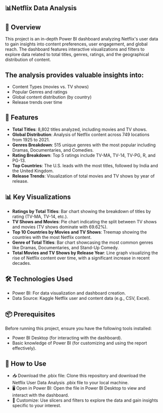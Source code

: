## 📊Netflix Data Analysis
## 🎯 Overview
This project is an in-depth Power BI dashboard analyzing Netflix's user data to gain insights into content preferences, user engagement, and global reach. The dashboard features interactive visualizations and filters to explore data related to total titles, genres, ratings, and the geographical distribution of content.
## The analysis provides valuable insights into:

- Content Types (movies vs. TV shows)
- Popular Genres and ratings
- Global content distribution (by country)
- Release trends over time
## 🚀 Features

- **Total Titles**: 8,802 titles analyzed, including movies and TV shows.
- **Global Distribution**: Analysis of Netflix content across 749 locations from 1925 to 2021.
- **Genres Breakdown**: 515 unique genres with the most popular including Dramas, Documentaries, and Comedies.
- **Rating Breakdown**: Top 5 ratings include TV-MA, TV-14, TV-PG, R, and PG-13.
- **Top Countries**: The U.S. leads with the most titles, followed by India and the United Kingdom.
- **Release Trends**: Visualization of total movies and TV shows by year of release.
## 📊 Key Visualizations
- **Ratings by Total Titles**: Bar chart showing the breakdown of titles by rating (TV-MA, TV-14, etc.).
- **TV Shows and Movies**: Pie chart indicating the split between TV shows and movies (TV shows dominate with 69.62%).
- **Top 10 Countries by Movies and TV Shows**: Treemap showing the countries with the most Netflix content.
- **Genre of Total Titles**: Bar chart showcasing the most common genres like Dramas, Documentaries, and Stand-Up Comedy.
- **Total Movies and TV Shows by Release Year**: Line graph visualizing the rise of Netflix content over time, with a significant increase in recent decades.
## 🛠️ Technologies Used
- Power BI: For data visualization and dashboard creation.
- Data Source: Kaggle Netflix user and content data (e.g., CSV, Excel).
## 📦 Prerequisites
Before running this project, ensure you have the following tools installed:

- Power BI Desktop (for interacting with the dashboard).
- Basic knowledge of Power BI (for customizing and using the report effectively).
## 🚶 How to Use
- 📥 Download the .pbix file: Clone this repository and download the Netflix User Data Analysis .pbix file to your local machine.
- 🖥️ Open in Power BI: Open the file in Power BI Desktop to view and interact with the dashboard.
- 🔧 Customize: Use slicers and filters to explore the data and gain insights specific to your interest.
